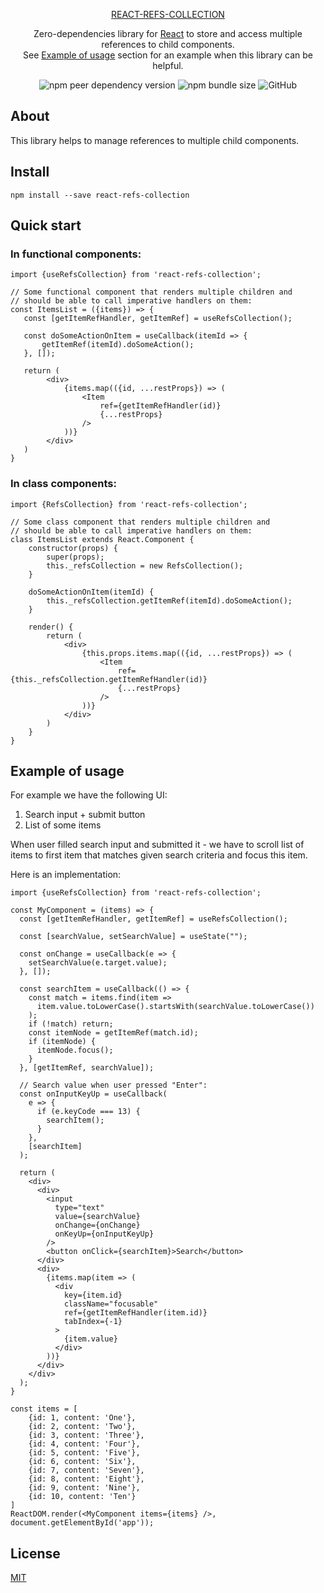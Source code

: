 <div align="center">  
  <a href="https://github.com/avasuro/react-refs-collection">  
     <p>REACT-REFS-COLLECTION</p>
  </a>
  <p>  
    Zero-dependencies library for <a href="https://reactjs.org/">React</a>
    to store and access multiple references to child components.
    <br/>
    See <a href="#example-of-usage">Example of usage</a> section for an example when this library can be helpful.
  </p>
  <img alt="npm peer dependency version" src="https://img.shields.io/npm/dependency-version/react-refs-collection/peer/react">
  <img alt="npm bundle size" src="https://img.shields.io/bundlephobia/min/react-refs-collection">
  <img alt="GitHub" src="https://img.shields.io/github/license/avasuro/react-refs-collection">
</div>

## About

This library helps to manage references to multiple child components.


## Install
```
npm install --save react-refs-collection
```  

## Quick start

### In functional components:
```JSX
import {useRefsCollection} from 'react-refs-collection';

// Some functional component that renders multiple children and
// should be able to call imperative handlers on them:
const ItemsList = ({items}) => {
   const [getItemRefHandler, getItemRef] = useRefsCollection();

   const doSomeActionOnItem = useCallback(itemId => {
       getItemRef(itemId).doSomeAction();
   }, []);

   return (
        <div>
            {items.map(({id, ...restProps}) => (
                <Item
                    ref={getItemRefHandler(id)}
                    {...restProps}
                />
            ))}
        </div>
   )
}
```

### In class components:

```JSX
import {RefsCollection} from 'react-refs-collection';

// Some class component that renders multiple children and
// should be able to call imperative handlers on them:
class ItemsList extends React.Component {
    constructor(props) {
        super(props);
        this._refsCollection = new RefsCollection();
    }

    doSomeActionOnItem(itemId) {
        this._refsCollection.getItemRef(itemId).doSomeAction();
    }

    render() {
        return (
            <div>
                {this.props.items.map(({id, ...restProps}) => (
                    <Item
                        ref={this._refsCollection.getItemRefHandler(id)}
                        {...restProps}
                    />
                ))}
            </div>
        )
    }
}
```

## Example of usage

For example we have the following UI:
1) Search input + submit button
2) List of some items

When user filled search input and submitted it -
we have to scroll list of items to first item that matches
given search criteria and focus this item.

Here is an implementation:

```JSX
import {useRefsCollection} from 'react-refs-collection';

const MyComponent = (items) => {
  const [getItemRefHandler, getItemRef] = useRefsCollection();
  
  const [searchValue, setSearchValue] = useState("");

  const onChange = useCallback(e => {
    setSearchValue(e.target.value);
  }, []);

  const searchItem = useCallback(() => {
    const match = items.find(item =>
      item.value.toLowerCase().startsWith(searchValue.toLowerCase())
    );
    if (!match) return;
    const itemNode = getItemRef(match.id);
    if (itemNode) {
      itemNode.focus();
    }
  }, [getItemRef, searchValue]);

  // Search value when user pressed "Enter":
  const onInputKeyUp = useCallback(
    e => {
      if (e.keyCode === 13) {
        searchItem();
      }
    },
    [searchItem]
  );

  return (
    <div>
      <div>
        <input
          type="text"
          value={searchValue}
          onChange={onChange}
          onKeyUp={onInputKeyUp}
        />
        <button onClick={searchItem}>Search</button>
      </div>
      <div>
        {items.map(item => (
          <div
            key={item.id}
            className="focusable"
            ref={getItemRefHandler(item.id)}
            tabIndex={-1}
          >
            {item.value}
          </div>
        ))}
      </div>
    </div>
  );
}

const items = [
    {id: 1, content: 'One'},
    {id: 2, content: 'Two'},
    {id: 3, content: 'Three'},
    {id: 4, content: 'Four'},
    {id: 5, content: 'Five'},
    {id: 6, content: 'Six'},
    {id: 7, content: 'Seven'},
    {id: 8, content: 'Eight'},
    {id: 9, content: 'Nine'},
    {id: 10, content: 'Ten'}
]
ReactDOM.render(<MyComponent items={items} />, document.getElementById('app'));
```

## License  
  
  [MIT](LICENSE)